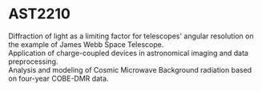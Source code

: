 # AST2210
Diffraction of light as a limiting factor for telescopes' angular resolution on the example of James Webb Space Telescope.\
Application of charge-coupled devices in astronomical imaging and data preprocessing.\
Analysis and modeling of Cosmic Microwave Background radiation based on four-year COBE-DMR data.


